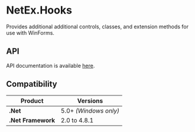 # NetEx.Hooks

Provides additional additional controls, classes, and extension methods for use with WinForms.

## API

API documentation is available [here](https://peckmore.github.io/NetEx).

## Compatibility

| Product                   | Versions              |
|---------------------------|-----------------------|
| **.Net**                  | 5.0+ *(Windows only)* |
| **.Net Framework**        | 2.0 to 4.8.1          |